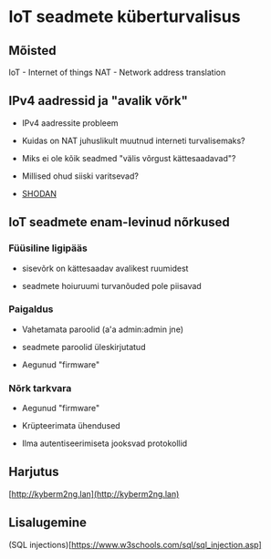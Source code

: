 # IoT seadmete küberturvalisus

## Mõisted

IoT - Internet of things
NAT - Network address translation

## IPv4 aadressid ja "avalik võrk"

- IPv4 aadressite probleem

- Kuidas on NAT juhuslikult muutnud interneti turvalisemaks?

- Miks ei ole kõik seadmed "välis võrgust kättesaadavad"?

- Millised ohud siiski varitsevad?

- [SHODAN](https://www.shodan.io/)

## IoT seadmete enam-levinud nõrkused

### Füüsiline ligipääs

- sisevõrk on kättesaadav avalikest ruumidest

- seadmete hoiuruumi turvanõuded pole piisavad

### Paigaldus

- Vahetamata paroolid (a'a admin:admin jne)

- seadmete paroolid üleskirjutatud

- Aegunud "firmware"

### Nõrk tarkvara

- Aegunud "firmware"

- Krüpteerimata ühendused

- Ilma autentiseerimiseta jooksvad protokollid

## Harjutus

[http://kyberm2ng.lan](http://kyberm2ng.lan)

## Lisalugemine

(SQL injections)[https://www.w3schools.com/sql/sql_injection.asp]